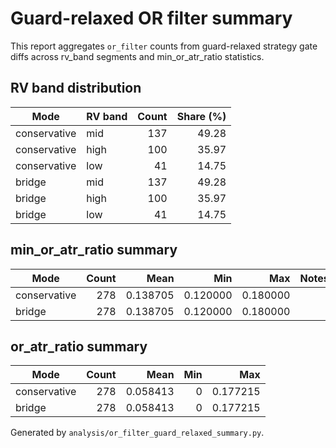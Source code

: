 # Guard-relaxed OR filter summary

This report aggregates `or_filter` counts from guard-relaxed strategy gate diffs across rv_band segments and min_or_atr_ratio statistics.

## RV band distribution

| Mode | RV band | Count | Share (%) |
| --- | --- | ---: | ---: |
| conservative | mid | 137 | 49.28 |
| conservative | high | 100 | 35.97 |
| conservative | low | 41 | 14.75 |
| bridge | mid | 137 | 49.28 |
| bridge | high | 100 | 35.97 |
| bridge | low | 41 | 14.75 |

## min_or_atr_ratio summary

| Mode | Count | Mean | Min | Max | Notes |
| --- | ---: | ---: | ---: | ---: | --- |
| conservative | 278 | 0.138705 | 0.120000 | 0.180000 |  |
| bridge | 278 | 0.138705 | 0.120000 | 0.180000 |  |

## or_atr_ratio summary

| Mode | Count | Mean | Min | Max |
| --- | ---: | ---: | ---: | ---: |
| conservative | 278 | 0.058413 | 0 | 0.177215 |
| bridge | 278 | 0.058413 | 0 | 0.177215 |

Generated by `analysis/or_filter_guard_relaxed_summary.py`.
